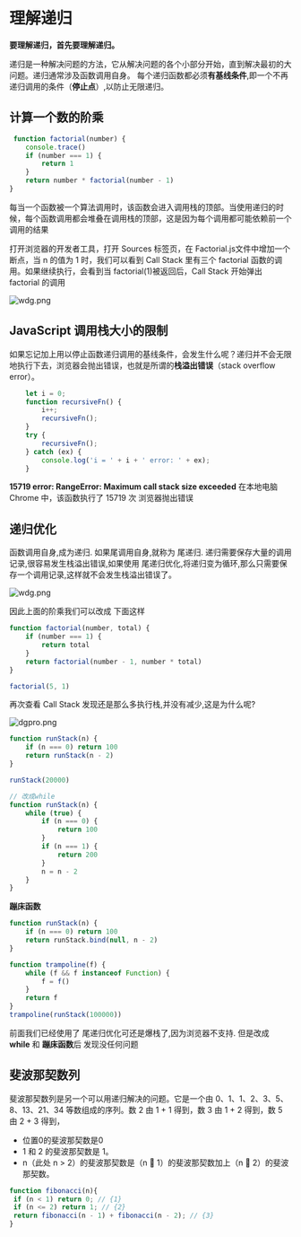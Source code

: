 # 理解递归

**要理解递归，首先要理解递归。**
                                

递归是一种解决问题的方法，它从解决问题的各个小部分开始，直到解决最初的大问题。递归通常涉及函数调用自身。
每个递归函数都必须**有基线条件**,即一个不再递归调用的条件（**停止点**）,以防止无限递归。

## 计算一个数的阶乘

```js
 function factorial(number) {
    console.trace()
    if (number === 1) {
        return 1
    }
    return number * factorial(number - 1)
}
```

每当一个函数被一个算法调用时，该函数会进入调用栈的顶部。当使用递归的时候，每个函数调用都会堆叠在调用栈的顶部，这是因为每个调用都可能依赖前一个调用的结果

打开浏览器的开发者工具，打开 Sources 标签页，在 Factorial.js文件中增加一个断点，当 n 的值为 1 时，我们可以看到 Call Stack 里有三个 factorial 函数的调用。如果继续执行，会看到当 factorial(1)被返回后，Call Stack 开始弹出 factorial 的调用

![wdg.png](/arithmetic/recursion/digui.png)


##  JavaScript 调用栈大小的限制

如果忘记加上用以停止函数递归调用的基线条件，会发生什么呢？递归并不会无限地执行下去，浏览器会抛出错误，也就是所谓的**栈溢出错误**（stack overflow error）。

```js
    let i = 0;
    function recursiveFn() {
        i++;
        recursiveFn();
    }
    try {
        recursiveFn();
    } catch (ex) {
        console.log('i = ' + i + ' error: ' + ex);
    }
```

**15719 error: RangeError: Maximum call stack size exceeded**  在本地电脑 Chrome 中，该函数执行了 15719 次 浏览器抛出错误

## 递归优化

函数调用自身,成为递归. 如果尾调用自身,就称为 尾递归. 递归需要保存大量的调用记录,很容易发生栈溢出错误,如果使用 尾递归优化,将递归变为循环,那么只需要保存一个调用记录,这样就不会发生栈溢出错误了。

![wdg.png](/arithmetic/recursion/wdg.png)


因此上面的阶乘我们可以改成 下面这样

```js
function factorial(number, total) {
    if (number === 1) {
        return total
    }
    return factorial(number - 1, number * total)
}

factorial(5, 1)
```

再次查看 Call Stack 发现还是那么多执行栈,并没有减少,这是为什么呢?

![dgpro.png](/arithmetic/recursion/dgpro.png)


```js
function runStack(n) {
    if (n === 0) return 100
    return runStack(n - 2)
}

runStack(20000)

// 改成while
function runStack(n) {
    while (true) {
        if (n === 0) {
            return 100
        }
        if (n === 1) {
            return 200
        }
        n = n - 2
    }
}
```

**蹦床函数**
```js
function runStack(n) {
    if (n === 0) return 100
    return runStack.bind(null, n - 2)
}

function trampoline(f) {
    while (f && f instanceof Function) {
        f = f()
    }
    return f
}
trampoline(runStack(100000))
```

前面我们已经使用了 尾递归优化可还是爆栈了,因为浏览器不支持. 但是改成 **while** 和 **蹦床函数**后 发现没任何问题

## 斐波那契数列

斐波那契数列是另一个可以用递归解决的问题。它是一个由 0、1、1、2、3、5、8、13、21、34 等数组成的序列。数 2 由 1 + 1 得到，数 3 由 1 + 2 得到，数 5 由 2 + 3 得到，

- 位置0的斐波那契数是0
- 1 和 2 的斐波那契数是 1。
- n（此处 n > 2）的斐波那契数是（n  1）的斐波那契数加上（n  2）的斐波那契数。

```js
function fibonacci(n){ 
 if (n < 1) return 0; // {1} 
 if (n <= 2) return 1; // {2} 
 return fibonacci(n - 1) + fibonacci(n - 2); // {3} 
}
```